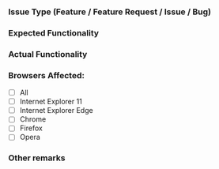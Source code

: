 ### Issue Type (Feature / Feature Request / Issue / Bug)

### Expected Functionality

### Actual Functionality

### Browsers Affected:
 - [ ] All
 - [ ] Internet Explorer 11
 - [ ] Internet Explorer Edge
 - [ ] Chrome
 - [ ] Firefox
 - [ ] Opera

### Other remarks
